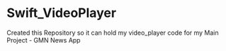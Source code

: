# Swift_VideoPlayer

Created this Repository so it can hold my video_player code for my Main Project - GMN News App
